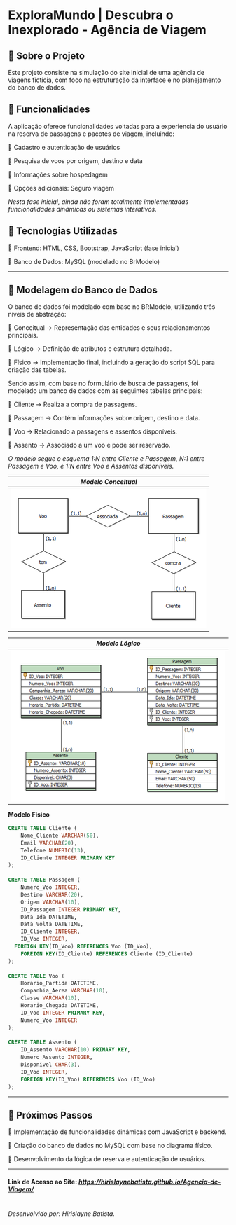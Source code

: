 # ExploraMundo | Descubra o Inexplorado - Agência de Viagem

## 📌 Sobre o Projeto
Este projeto consiste na simulação do site inicial de uma agência de viagens fictícia, com foco na estruturação da interface e no planejamento do banco de dados.

## 📌 Funcionalidades
A aplicação oferece funcionalidades voltadas para a experiencia do usuário na reserva de passagens e pacotes de viagem, incluindo:

🔹 Cadastro e autenticação de usuários

🔹 Pesquisa de voos por origem, destino e data

🔹 Informações sobre hospedagem

🔹 Opções adicionais: Seguro viagem


*Nesta fase inicial, ainda não foram totalmente implementadas funcionalidades dinâmicas ou sistemas interativos.*

## 📌 Tecnologias Utilizadas
🔹 Frontend: HTML, CSS, Bootstrap, JavaScript (fase inicial)

🔹 Banco de Dados: MySQL (modelado no BrModelo)

____

## 📌 Modelagem do Banco de Dados
O banco de dados foi modelado com base no BRModelo, utilizando três níveis de abstração:

🔹 Conceitual → Representação das entidades e seus relacionamentos principais.

🔹 Lógico → Definição de atributos e estrutura detalhada.

🔹 Físico → Implementação final, incluindo a geração do script SQL para criação das tabelas.

Sendo assim, com base no formulário de busca de passagens, foi modelado um banco de dados com as seguintes tabelas principais:

🔹 Cliente → Realiza a compra de passagens.

🔹 Passagem → Contém informações sobre origem, destino e data.

🔹 Voo → Relacionado a passagens e assentos disponíveis.

🔹 Assento → Associado a um voo e pode ser reservado.

*O modelo segue o esquema 1:N entre Cliente e Passagem, N:1 entre Passagem e Voo, e 1:N entre Voo e Assentos disponíveis.*

| *Modelo Conceitual* |
|-|
|![](./modelagem-banco-de-dados/Modelo_Conceitual.png)|

| *Modelo Lógico* |
|-|
|![](./modelagem-banco-de-dados/Modelo_Logico.png)|

**Modelo Físico**

```sql
CREATE TABLE Cliente (
	Nome_Cliente VARCHAR(50),
	Email VARCHAR(20),
	Telefone NUMERIC(13),
	ID_Cliente INTEGER PRIMARY KEY
);

CREATE TABLE Passagem (
	Numero_Voo INTEGER,
	Destino VARCHAR(20),
	Origem VARCHAR(10),
	ID_Passagem INTEGER PRIMARY KEY,
	Data_Ida DATETIME,
	Data_Volta DATETIME,
	ID_Cliente INTEGER,
	ID_Voo INTEGER,
  FOREIGN KEY(ID_Voo) REFERENCES Voo (ID_Voo),
	FOREIGN KEY(ID_Cliente) REFERENCES Cliente (ID_Cliente)
);

CREATE TABLE Voo (
	Horario_Partida DATETIME,
	Companhia_Aerea VARCHAR(10),
	Classe VARCHAR(10),
	Horario_Chegada DATETIME,
	ID_Voo INTEGER PRIMARY KEY,
	Numero_Voo INTEGER
);

CREATE TABLE Assento (
	ID_Assento VARCHAR(10) PRIMARY KEY,
	Numero_Assento INTEGER,
	Disponivel CHAR(3),
	ID_Voo INTEGER,
	FOREIGN KEY(ID_Voo) REFERENCES Voo (ID_Voo)
);
```

___
## 📌 Próximos Passos
🔹 Implementação de funcionalidades dinâmicas com JavaScript e backend.

🔹 Criação do banco de dados no MySQL com base no diagrama físico.

🔹 Desenvolvimento da lógica de reserva e autenticação de usuários.

___

#### Link de Acesso ao Site: *https://hirislaynebatista.github.io/Agencia-de-Viagem/*

#
*Desenvolvido por: Hirislayne Batista.*
#





